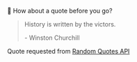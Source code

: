 📣 How about a quote before you go?

> History is written by the victors.
>
> <p>- Winston Churchill</p>

Quote requested from [Random Quotes API](https://github.com/lukePeavey/quotable)
